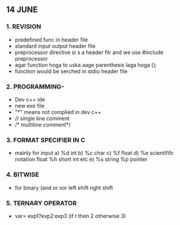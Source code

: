 ## 14 JUNE 
### 1. REVISION
- predefined func in header file 
- standard input output header file
- preprocessor directive si s a header filr and we use #include preprocessor 
- agar function hoga to uska aage parenthesis laga hoga ();
- function would be serched in stdio header file 
<!-- </br> -->

### 2. PROGRAMMING-
- Dev c++ ide 
- new exe file 
- "*" means not complied in dev c++
- // single line comment
- /* multiline comment*/

### 3. FORMAT SPECIFIER IN C 
- mainly for input a) %d int b) %c char c) %f float d) %e scientififc notation float %h short int etc e) %s string %p pointer 

### 4. BITWISE 
- for binary (and or xor left shift right shift 
### 5. TERNARY OPERATOR
- var= exp1?exp2:exp3 (if t then 2 otherwise 3)
